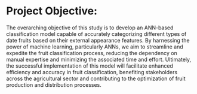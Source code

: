 # Project Objective:
The overarching objective of this study is to develop an ANN-based classification model capable of accurately categorizing different types of date fruits based on their external appearance features. By harnessing the power of machine learning, particularly ANNs, we aim to streamline and expedite the fruit classification process, reducing the dependency on manual expertise and minimizing the associated time and effort. Ultimately, the successful implementation of this model will facilitate enhanced efficiency and accuracy in fruit classification, benefiting stakeholders across the agricultural sector and contributing to the optimization of fruit production and distribution processes.
